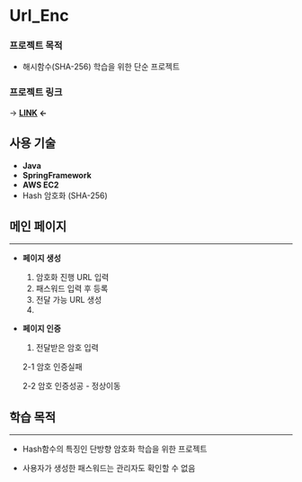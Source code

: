 # Url_Enc

### 프로젝트 목적

- 해시함수(SHA-256) 학습을 위한 단순 프로젝트

### 프로젝트 링크

 → **[LINK](http://ec2-13-124-251-220.ap-northeast-2.compute.amazonaws.com:8082/url/save) ←**


## 사용 기술

- **Java**
- **SpringFramework**
- **AWS EC2**
- Hash 암호화 (SHA-256)

## 메인 페이지

---

- **페이지 생성**
    1. 암호화 진행 URL 입력
    2. 패스워드 입력 후 등록
    3. 전달 가능 URL 생성
    4. 
- **페이지 인증**
    1. 전달받은 암호 입력
    
    2-1 암호 인증실패
    
    
    2-2 암호 인증성공 - 정상이동
    
    

 

## 학습 목적

---

- Hash함수의 특징인 단방향 암호화 학습을 위한 프로젝트

- 사용자가 생성한 패스워드는 관리자도 확인할 수 없음
